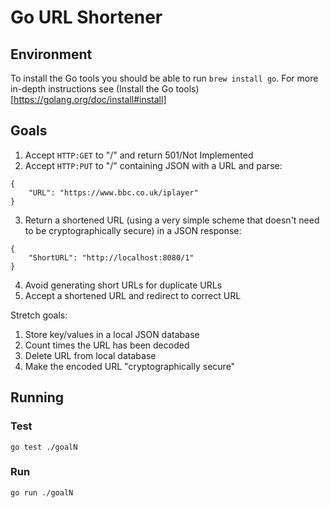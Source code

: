 # Go URL Shortener

## Environment
To install the Go tools you should be able to run `brew install go`. For more in-depth instructions see (Install the Go tools)[https://golang.org/doc/install#install]

## Goals
1. Accept `HTTP:GET` to "/" and return 501/Not Implemented 
2. Accept `HTTP:PUT` to "/" containing JSON with a URL and parse:
```
{ 
    "URL": "https://www.bbc.co.uk/iplayer" 
}
```
3. Return a shortened URL (using a very simple scheme that doesn't need to be cryptographically secure) in a JSON response:
```
{ 
    "ShortURL": "http://localhost:8080/1" 
}
```
4. Avoid generating short URLs for duplicate URLs
5. Accept a shortened URL and redirect to correct URL

Stretch goals:
1. Store key/values in a local JSON database
2. Count times the URL has been decoded
3. Delete URL from local database
4. Make the encoded URL "cryptographically secure"

## Running

### Test

```
go test ./goalN
```

### Run

```
go run ./goalN
```
